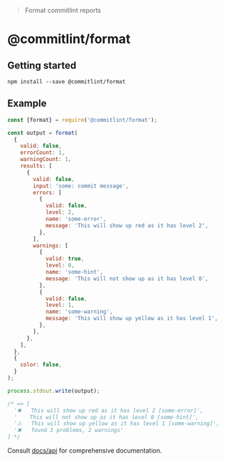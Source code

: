 > Format commitlint reports

# @commitlint/format

## Getting started

```shell
npm install --save @commitlint/format
```

## Example

```js
const {format} = require('@commitlint/format');

const output = format(
  {
    valid: false,
    errorCount: 1,
    warningCount: 1,
    results: [
      {
        valid: false,
        input: 'some: commit message',
        errors: [
          {
            valid: false,
            level: 2,
            name: 'some-error',
            message: 'This will show up red as it has level 2',
          },
        ],
        warnings: [
          {
            valid: true,
            level: 0,
            name: 'some-hint',
            message: 'This will not show up as it has level 0',
          },
          {
            valid: false,
            level: 1,
            name: 'some-warning',
            message: 'This will show up yellow as it has level 1',
          },
        ],
      },
    ],
  },
  {
    color: false,
  }
);

process.stdout.write(output);

/* => [
  '✖   This will show up red as it has level 2 [some-error]',
  '    This will not show up as it has level 0 [some-hint]',
  '⚠   This will show up yellow as it has level 1 [some-warning]',
  '✖   found 1 problems, 2 warnings'
] */
```

Consult [docs/api](https://conventional-changelog.github.io/commitlint/#/reference-api) for comprehensive documentation.
